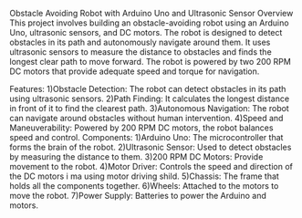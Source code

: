 Obstacle Avoiding Robot with Arduino Uno and Ultrasonic Sensor
Overview
This project involves building an obstacle-avoiding robot using an Arduino Uno, ultrasonic sensors, and DC motors. The robot is designed to detect obstacles in its path and autonomously navigate around them. It uses ultrasonic sensors to measure the distance to obstacles and finds the longest clear path to move forward. The robot is powered by two 200 RPM DC motors that provide adequate speed and torque for navigation.

Features:
1)Obstacle Detection: The robot can detect obstacles in its path using ultrasonic sensors.
2)Path Finding: It calculates the longest distance in front of it to find the clearest path.
3)Autonomous Navigation: The robot can navigate around obstacles without human intervention.
4)Speed and Maneuverability: Powered by 200 RPM DC motors, the robot balances speed and control.
Components:
1)Arduino Uno: The microcontroller that forms the brain of the robot.
2)Ultrasonic Sensor: Used to detect obstacles by measuring the distance to them.
3)200 RPM DC Motors: Provide movement to the robot.
4)Motor Driver: Controls the speed and direction of the DC motors i ma using motor driving shild.
5)Chassis: The frame that holds all the components together.
6)Wheels: Attached to the motors to move the robot.
7)Power Supply: Batteries to power the Arduino and motors.
